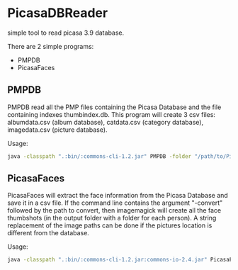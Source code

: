 # PicasaDBReader

simple tool to read picasa 3.9 database.

There are 2 simple programs:
* PMPDB
* PicasaFaces

## PMPDB
PMPDB read all the PMP files containing the Picasa Database and the file containing indexes thumbindex.db. This program
will create 3 csv files: albumdata.csv (album database), catdata.csv (category database), imagedata.csv (picture database).

Usage:
```bash
java -classpath ".:bin/:commons-cli-1.2.jar" PMPDB -folder "/path/to/PicasaDB/Picasa2/db3/" -output ./OutputFolder
```

## PicasaFaces
PicasaFaces will extract the face information from the Picasa Database and save it in a csv file. If the 
command line contains the argument "-convert" followed by the path to convert, then imagemagick will create 
all the face thumbshots (in the output folder with a folder for each person). A string replacement of the image paths
can be done if the pictures location is different from the database.

Usage:
```bash
java -classpath ".:bin/:commons-cli-1.2.jar:commons-io-2.4.jar" PicasaFaces -folder "/path/to/PicasaDB/Picasa2/db3/" -output ./OutputFolder -replaceRegex C: -replacement /media/HardDrive -convert /path/to/convert(.exe)
```
